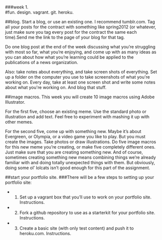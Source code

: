 ###week 1.  
#fun. design. vagrant. git. heroku.  

##blog.
Start a blog, or use an existing one. I recommend tumblr.com. Tag all your posts for the contract with something like spring2012 (or whatever, just make sure you tag every post for the contract the same each time).Send me the link to the page of your blog for that tag.  

Do one blog post at the end of the week discussing what you’re struggling with most so far, what you’re enjoying, and come up with as many ideas as you can about how what you’re learning could be applied to the publications of a news organization.  

Also: take notes about everything, and take screen shots of everything. Set up a folder on the computer you use to take screenshots of what you're working on. Every day, take at least one screen shot and write some notes about what you're working on. And blog that stuff.  

##image macros.
This week you will create 10 image macros using Adobe Illustrator. 

For the first five, choose an existing meme. Use the standard photo or illustration and add text. Feel free to experiment with mashing it up with other memes.

For the second five, come up with something new. Maybe it’s about Evergreen, or Olympia, or a video game you like to play. But you must create the images. Take photos or draw illustrations. Do five image macros for this new meme you’re creating, or make five completely different ones. Just make sure that you are creating something new. And of course, sometimes creating something new means combining things we’re already familiar with and doing totally unexpected things with them. But obviously, doing some ol’ lolcats isn’t good enough for this part of the assignment.

##start your portfolio site.
###There will be a few steps to setting up your portfolio site:  
- 1. Set up a vagrant box that you’ll use to work on your portfolio site. Instructions.  
- 2. Fork a github repository to use as a starterkit for your portfolio site. Instructions.  
- 3. Create a basic site (with only test content) and push it to heroku.com. Instructions.  